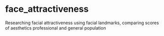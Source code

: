 # face_attractiveness
Researching facial attractiveness using facial landmarks, comparing scores of aesthetics professional and general population
